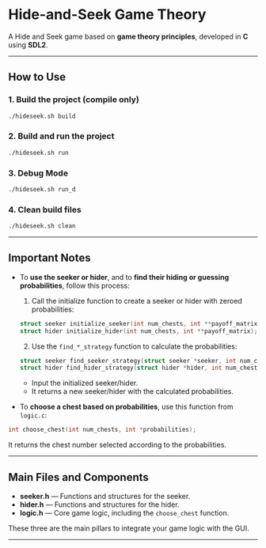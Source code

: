 # Hide-and-Seek Game Theory

A Hide and Seek game based on **game theory principles**, developed in **C** using **SDL2**.

---

## How to Use

### 1. Build the project (compile only)
```bash
./hideseek.sh build
````

### 2. Build and run the project

```bash
./hideseek.sh run
```
### 3. Debug Mode
```bash
./hideseek.sh run_d
```
### 4. Clean build files

```bash
./hideseek.sh clean
```

---


## Important Notes

* To **use the seeker or hider**, and to **find their hiding or guessing probabilities**, follow this process:

  1. Call the initialize function to create a seeker or hider with zeroed probabilities:

  ```c
  struct seeker initialize_seeker(int num_chests, int **payoff_matrix);
  struct hider initialize_hider(int num_chests, int **payoff_matrix);
  ```

  2. Use the `find_*_strategy` function to calculate the probabilities:

  ```c
  struct seeker find_seeker_strategy(struct seeker *seeker, int num_chests);
  struct hider find_hider_strategy(struct hider *hider, int num_chests);
  ```

  * Input the initialized seeker/hider.
  * It returns a new seeker/hider with the calculated probabilities.

* To **choose a chest based on probabilities**, use this function from `logic.c`:

```c
int choose_chest(int num_chests, int *probabilities);
```

It returns the chest number selected according to the probabilities.

---

## Main Files and Components

* **seeker.h** — Functions and structures for the seeker.
* **hider.h** — Functions and structures for the hider.
* **logic.h** — Core game logic, including the `choose_chest` function.

These three are the main pillars to integrate your game logic with the GUI.

---
